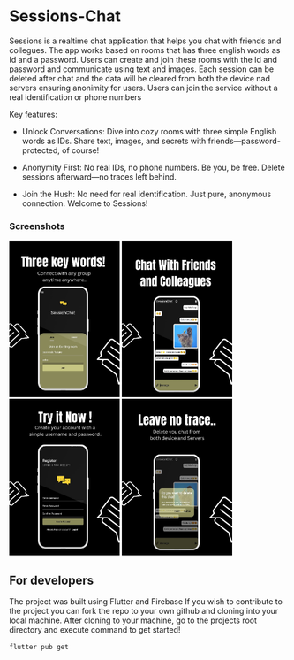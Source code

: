 # Sessions-Chat

Sessions is a realtime chat application that helps you chat with friends and collegues. The app works based on rooms that has three english words as Id and a password. Users can create and join these rooms with the Id and password and communicate using text and images. Each session can be deleted after chat and the data will be cleared from both the device nad servers ensuring anonimity for users. Users can join the service without a real identification or phone numbers

Key features: 

- Unlock Conversations: Dive into cozy rooms with three simple English words as IDs. Share text, images, and secrets with friends—password-protected, of course!

- Anonymity First: No real IDs, no phone numbers. Be you, be free. Delete sessions afterward—no traces left behind.

- Join the Hush: No need for real identification. Just pure, anonymous connection. Welcome to Sessions! 



### Screenshots
<p float="left">
<img src="https://github.com/ArjunKVarma/Session-Chat/blob/master/Images/home.jpg" alt="Home" width="200" height="auto">
<img src="https://github.com/ArjunKVarma/Session-Chat/blob/master/Images/chat.jpg" alt="Chat" width="200" height="auto">
<img src="https://github.com/ArjunKVarma/Session-Chat/blob/master/Images/login.jpg" alt="Login" width="200" height="auto">
<img src="https://github.com/ArjunKVarma/Session-Chat/blob/master/Images/delete.jpg" alt="Delete" width="200" height="auto">
</p>



## For developers
The project was built using Flutter and Firebase
If you wish to contribute to the project you can fork the repo to your own github and cloning into your local machine.
After cloning to your machine, go to the projects root directory and execute  command to get started!
```sh
flutter pub get 
```
